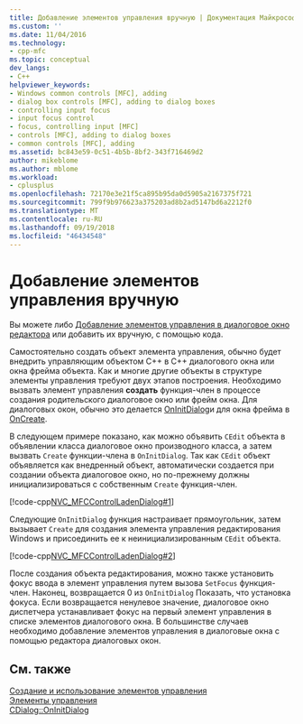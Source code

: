 ```yaml
---
title: Добавление элементов управления вручную | Документация Майкрософт
ms.custom: ''
ms.date: 11/04/2016
ms.technology:
- cpp-mfc
ms.topic: conceptual
dev_langs:
- C++
helpviewer_keywords:
- Windows common controls [MFC], adding
- dialog box controls [MFC], adding to dialog boxes
- controlling input focus
- input focus control
- focus, controlling input [MFC]
- controls [MFC], adding to dialog boxes
- common controls [MFC], adding
ms.assetid: bc843e59-0c51-4b5b-8bf2-343f716469d2
author: mikeblome
ms.author: mblome
ms.workload:
- cplusplus
ms.openlocfilehash: 72170e3e21f5ca895b95da0d5905a2167375f721
ms.sourcegitcommit: 799f9b976623a375203ad8b2ad5147bd6a2212f0
ms.translationtype: MT
ms.contentlocale: ru-RU
ms.lasthandoff: 09/19/2018
ms.locfileid: "46434548"
---
```

# <a name="adding-controls-by-hand"></a>Добавление элементов управления вручную

Вы можете либо [Добавление элементов управления в диалоговое окно редактора](../mfc/using-the-dialog-editor-to-add-controls.md) или добавить их вручную, с помощью кода.

Самостоятельно создать объект элемента управления, обычно будет внедрить управляющим объектом C++ в C++ диалогового окна или окна фрейма объекта. Как и многие другие объекты в структуре элементы управления требуют двух этапов построения. Необходимо вызвать элемент управления **создать** функция-член в процессе создания родительского диалоговое окно или фрейм окна. Для диалоговых окон, обычно это делается [OnInitDialog](../mfc/reference/cdialog-class.md#oninitdialog)и для окна фрейма в [OnCreate](../mfc/reference/cwnd-class.md#oncreate).

В следующем примере показано, как можно объявить `CEdit` объекта в объявлении класса диалоговое окно производного класса, а затем вызвать `Create` функции-члена в `OnInitDialog`. Так как `CEdit` объект объявляется как внедренный объект, автоматически создается при создании объекта диалоговое окно, но по-прежнему должны инициализироваться с собственным `Create` функция-член.

[!code-cpp[NVC_MFCControlLadenDialog#1](../mfc/codesnippet/cpp/adding-controls-by-hand_1.h)]

Следующие `OnInitDialog` функция настраивает прямоугольник, затем вызывает `Create` для создания элемента управления редактирования Windows и присоединить ее к неинициализированным `CEdit` объекта.

[!code-cpp[NVC_MFCControlLadenDialog#2](../mfc/codesnippet/cpp/adding-controls-by-hand_2.cpp)]

После создания объекта редактирования, можно также установить фокус ввода в элемент управления путем вызова `SetFocus` функция-член. Наконец, возвращается 0 из `OnInitDialog` Показать, что установка фокуса. Если возвращается ненулевое значение, диалоговое окно диспетчера устанавливает фокус на первый элемент управления в списке элементов диалогового окна. В большинстве случаев необходимо добавление элементов управления в диалоговые окна с помощью редактора диалоговых окон.

## <a name="see-also"></a>См. также

[Создание и использование элементов управления](../mfc/making-and-using-controls.md)<br/>
[Элементы управления](../mfc/controls-mfc.md)<br/>
[CDialog::OnInitDialog](../mfc/reference/cdialog-class.md#oninitdialog)

